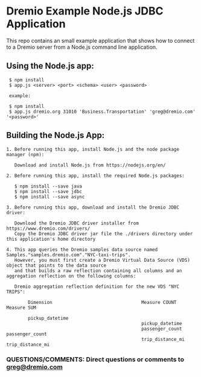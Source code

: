 # Dremio Example Node.js JDBC Application

This repo contains an small example application that shows how to connect to a Dremio server from a Node.js command line application.

## Using the Node.js app: 

     $ npm install
     $ app.js <server> <port> <schema> <user> <password>

     example:

     $ npm install
     $ app.js dremio.org 31010 'Business.Transportation' 'greg@dremio.com' '<password>'

## Building the Node.js App: 

    1. Before running this app, install Node.js and the node package manager (npm):
   
       Download and install Node.js from https://nodejs.org/en/ 

    2. Before running this app, install the required Node.js packages:
   
       $ npm install --save java
       $ npm install --save jdbc
       $ npm install --save async
   
    3. Before running this app, download and install the Dremio JDBC driver: 
   
       Download the Dremio JDBC driver installer from https://www.dremio.com/drivers/
       Copy the Dremio JDBC driver jar file the ./drivers directory under this application's home directory
   
    4. This app queries the Dremio samples data source named Samples."samples.dremio.com"."NYC-taxi-trips". 
       However, you must first create a Dremio Virtual Data Source (VDS) object that points to the data source
       and that builds a raw reflection containing all columns and an aggregation reflection on the following columns:
   
       Dremio aggregation reflection definition for the new VDS "NYC TRIPS":
   
            Dimension                                 Measure COUNT                  Measure SUM
   
            pickup_datetime
                                                      pickup_datetime	
                                                      passenger_count               passenger_count
                                                      trip_distance_mi              trip_distance_mi
   
### QUESTIONS/COMMENTS: Direct questions or comments to greg@dremio.com

